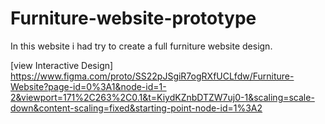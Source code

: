 # Furniture-website-prototype
In this website i had try to create a full furniture website design.

[view Interactive Design] https://www.figma.com/proto/SS22pJSgiR7ogRXfUCLfdw/Furniture-Website?page-id=0%3A1&node-id=1-2&viewport=171%2C263%2C0.1&t=KiydKZnbDTZW7uj0-1&scaling=scale-down&content-scaling=fixed&starting-point-node-id=1%3A2
